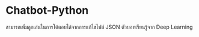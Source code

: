 # Chatbot-Python
สามารถเพิ่มลูกเล่นในการโต้ตอบได้จากการแก้ไขไฟล์ JSON
ตัวบอทเรียนรู้จาก Deep Learning
